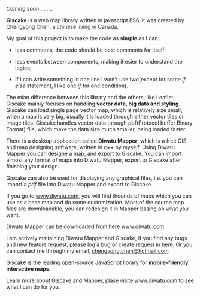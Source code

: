 *Coming soon*.........


**Giscake** is a web map library written in javascript ES6, it was created by Chengyong Chen, a chinese living in Canada.

My goal of this project is to make the code as **simple** as I can:

 - less comments, the code should be best comments for itself; 
    
 - less events between components, making it esier to understand the logics; 
    
 - if I can write something in one line I won't use two(except for some *if else* statement, I like one *if* for one condition). 

The mian difference between this library and the others, like Leaflet, Giscake mainly focuses on handling **vector data, big data and styling**. Giscake can load single page vector map, which is relatively size small, when a map is very big, usually it is loaded through either vector tiles or image tiles. Giscake handles vector data through pbf(Protocol buffer Binary Format) file, which make the data size much smaller, being loaded faster.

There is a desktop application called **Diwatu Mapper**, which is a free GIS and map designing software, written in c++ by myself. Using Diwatu Mapper you can designe a map, and export to Giscake. You can import almost any format of maps into Diwatu Mapper, export to Giscake after finishing your design.

Giscake can also be used for displaying any graphical files, i.e. you can import a *pdf* file into Diwatu Mapper and export to Giscake.

If you go to www.diwatu.com, you will find thounds of maps which you can use as a base map and do some customization. Most of the source map files are downloadable, you can redesign it in Mapper basing on what you want.

Diwatu Mapper can be downloaded from here www.diwatu.com

I am actively maitaining Diwatu Mapper and Giscake, if you find any bugs and new feature request, please log a bug or create request in here. Or you can contact me through my email, chengyong.chen@hotmail.com


Giscake is the leading open-source JavaScript library for **mobile-friendly interactive maps**.

Learn more about Giscake and Mapper, plase visite www.diwatu.com to see what I can do for you.
